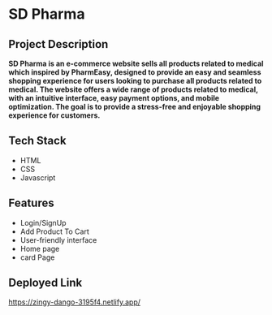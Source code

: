 # SD Pharma

## Project Description
**SD Pharma is an e-commerce website sells all products related to medical which inspired by PharmEasy, designed to provide an easy and seamless shopping experience for users looking to purchase all products related to medical. The website offers a wide range of products related to medical, with an intuitive interface, easy payment options, and mobile optimization. The goal is to provide a stress-free and enjoyable shopping experience for customers.**

## Tech Stack
* HTML
* CSS
* Javascript

## Features
* Login/SignUp
* Add Product To Cart
* User-friendly interface
* Home page
* card Page

## Deployed Link
https://zingy-dango-3195f4.netlify.app/
